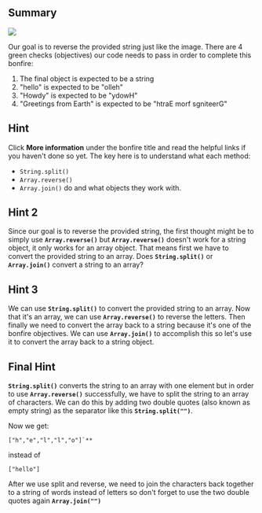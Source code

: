 ## Summary

![](http://www.foundshit.com/pictures/signs/stressed-desserts.jpg)

Our goal is to reverse the provided string just like the image. There are 4 green checks (objectives) our code needs to pass in order to complete this bonfire:

1. The final object is expected to be a string
2. "hello" is expected to be "olleh"
3. "Howdy" is expected to be "ydowH"
4. "Greetings from Earth" is expected to be "htraE morf sgniteerG"

## Hint 
Click **More information** under the bonfire title and read the helpful links if you haven't done so yet. The key here is to understand what each method:
- `String.split()`
- `Array.reverse()`
- `Array.join()` 
do and what objects they work with.

## Hint 2
Since our goal is to reverse the provided string, the first thought might be to simply use **`Array.reverse()`** but **`Array.reverse()`** doesn't work for a string object, it only works for an array object. That means first we have to convert the provided string to an array. Does **`String.split()`** or **`Array.join()`** convert a string to an array? 

## Hint 3
We can use **`String.split()`** to convert the provided string to an array. Now that it's an array, we can use **`Array.reverse()`** to reverse the letters. Then finally we need to convert the array back to a string because it's one of the bonfire objectives. We can use **`Array.join()`** to accomplish this so let's use it to convert the array back to a string object. 

## Final Hint
**`String.split()`** converts the string to an array with one element but in order to use **`Array.reverse()`** successfully, we have to split the string to an array of characters. We can do this by adding two double quotes (also known as empty string) as the separator like this **`String.split("")`**. 

Now we get:

    ["h","e","l","l","o"]`** 

instead of 

    ["hello"]

After we use split and reverse, we need to join the characters back together to a string of words instead of letters so don't forget to use the two double quotes again **`Array.join("")`**